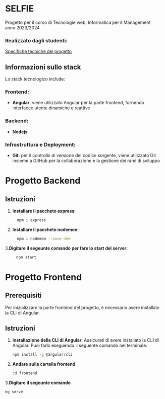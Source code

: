 # SELFIE
Progetto per il corso di Tecnologie web, Informatica per il Management anno 2023/2024

### Realizzato dagli studenti:

[Specifiche tecniche del progetto]()

## Informazioni sullo stack
Lo stack tecnologico include:

### Frontend:

- **Angular**: viene utilizzato Angular per la parte frontend, fornendo interfacce utente dinamiche e reattive 

### Backend:

- **Nodejs**


### Infrastruttura e Deployment:

- **Git**: per il controllo di versione del codice sorgente, viene utilizzato Git insieme a GitHub per la collaborazione e la gestione dei rami di sviluppo


# Progetto Backend
## Istruzioni

1. **Installare il paccheto express**:
    ```bash
      npm i express
    ```

2. **Installare il paccheto nodemon**:
    ```bash
      npm i nodemon --save-dev
    ```
3.**Digitare il segeunte comando per fare lo start del server**:
  ```bash
       npm start
  ```
     
# Progetto Frontend

## Prerequisiti

Per inizializzare la parte frontend del progetto, è necessario avere installato la CLI di Angular.

## Istruzioni

1. **Installazione della CLI di Angular**: Assicurati di avere installato la CLI di Angular. Puoi farlo eseguendo il seguente comando nel terminale:

   ```bash
   npm install -g @angular/cli
    ```
2. **Andare sulla cartella frontend**
   ```bash
   cd frontend
    ```
3.**Digitare il segeunte comando**
   ```bash
   ng serve
   ```
